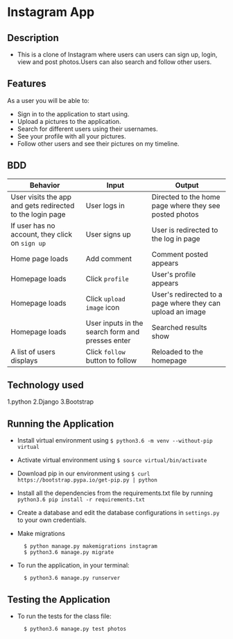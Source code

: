 # Instagram App

## Description
- This is a clone of Instagram where users can users can sign up, login, view and post photos.Users can also search and follow other users.

## Features
As a user you will be able to:

- Sign in to the application to start using.
- Upload a pictures to the application.
- Search for different users using their usernames.
- See your profile with all your pictures.
- Follow other users and see their pictures on my timeline.

## BDD
| Behavior            | Input                         | Output                        | 
| ------------------- | ----------------------------- | ----------------------------- |
| User visits the app and gets redirected to the login page  | User logs in | Directed to the home page where they see posted photos | 
If user has no account, they click on `sign up` | User signs up | User is redirected to the log in page |
|  Home page loads | Add comment  | Comment posted appears |
|  Homepage loads | Click `profile` | User's profile appears | 
| Homepage loads | Click `upload image` icon | User's redirected to a page where they can upload an image |  
| Homepage loads | User inputs in the search form and presses enter | Searched results show |
| A list of users displays | Click `follow` button to follow | Reloaded to the homepage|

## Technology used
1.python
2.Django
3.Bootstrap

## Running the Application
- Install virtual environment using `$ python3.6 -m venv --without-pip virtual`
- Activate virtual environment using `$ source virtual/bin/activate`
- Download pip in our environment using `$ curl https://bootstrap.pypa.io/get-pip.py | python`
- Install all the dependencies from the requirements.txt file by running `python3.6 pip install -r requirements.txt`
- Create a database and edit the database configurations in `settings.py` to your own credentials.
- Make migrations

        $ python manage.py makemigrations instagram
        $ python3.6 manage.py migrate 

- To run the application, in your terminal:

        $ python3.6 manage.py runserver

## Testing the Application
- To run the tests for the class file:

        $ python3.6 manage.py test photos





